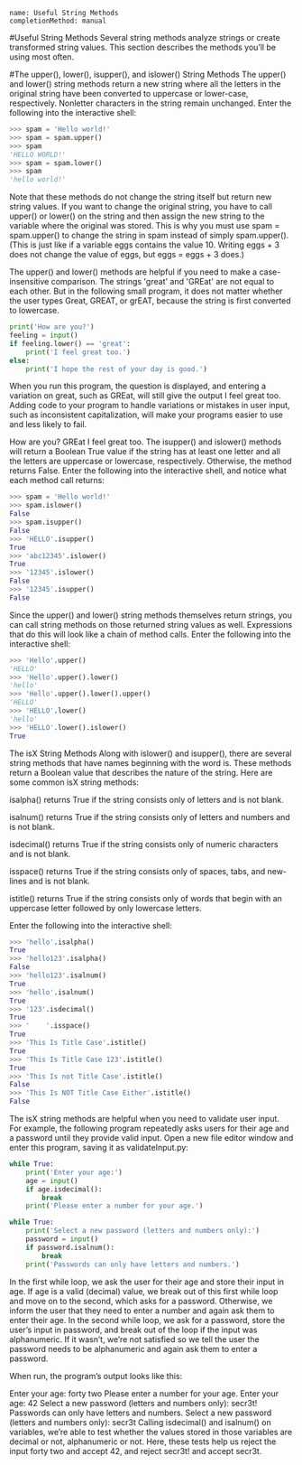 ```ngMeta
name: Useful String Methods
completionMethod: manual
```
#Useful String Methods
Several string methods analyze strings or create transformed string values. This section describes the methods you’ll be using most often.

#The upper(), lower(), isupper(), and islower() String Methods
The upper() and lower() string methods return a new string where all the letters in the original string have been converted to uppercase or lower-case, respectively. Nonletter characters in the string remain unchanged. Enter the following into the interactive shell:

```python
>>> spam = 'Hello world!'
>>> spam = spam.upper()
>>> spam
'HELLO WORLD!'
>>> spam = spam.lower()
>>> spam
'hello world!'
```
Note that these methods do not change the string itself but return new string values. If you want to change the original string, you have to call upper() or lower() on the string and then assign the new string to the variable where the original was stored. This is why you must use spam = spam.upper() to change the string in spam instead of simply spam.upper(). (This is just like if a variable eggs contains the value 10. Writing eggs + 3 does not change the value of eggs, but eggs = eggs + 3 does.)

The upper() and lower() methods are helpful if you need to make a case-insensitive comparison. The strings 'great' and 'GREat' are not equal to each other. But in the following small program, it does not matter whether the user types Great, GREAT, or grEAT, because the string is first converted to lowercase.

```python
print('How are you?')
feeling = input()
if feeling.lower() == 'great':
    print('I feel great too.')
else:
    print('I hope the rest of your day is good.')
```
When you run this program, the question is displayed, and entering a variation on great, such as GREat, will still give the output I feel great too. Adding code to your program to handle variations or mistakes in user input, such as inconsistent capitalization, will make your programs easier to use and less likely to fail.


How are you?
GREat
I feel great too.
The isupper() and islower() methods will return a Boolean True value if the string has at least one letter and all the letters are uppercase or lowercase, respectively. Otherwise, the method returns False. Enter the following into the interactive shell, and notice what each method call returns:

```python
>>> spam = 'Hello world!'
>>> spam.islower()
False
>>> spam.isupper()
False
>>> 'HELLO'.isupper()
True
>>> 'abc12345'.islower()
True
>>> '12345'.islower()
False
>>> '12345'.isupper()
False
```
Since the upper() and lower() string methods themselves return strings, you can call string methods on those returned string values as well. Expressions that do this will look like a chain of method calls. Enter the following into the interactive shell:

```python
>>> 'Hello'.upper()
'HELLO'
>>> 'Hello'.upper().lower()
'hello'
>>> 'Hello'.upper().lower().upper()
'HELLO'
>>> 'HELLO'.lower()
'hello'
>>> 'HELLO'.lower().islower()
True
```
The isX String Methods
Along with islower() and isupper(), there are several string methods that have names beginning with the word is. These methods return a Boolean value that describes the nature of the string. Here are some common isX string methods:

isalpha() returns True if the string consists only of letters and is not blank.

isalnum() returns True if the string consists only of letters and numbers and is not blank.

isdecimal() returns True if the string consists only of numeric characters and is not blank.

isspace() returns True if the string consists only of spaces, tabs, and new-lines and is not blank.

istitle() returns True if the string consists only of words that begin with an uppercase letter followed by only lowercase letters.

Enter the following into the interactive shell:

```python
>>> 'hello'.isalpha()
True
>>> 'hello123'.isalpha()
False
>>> 'hello123'.isalnum()
True
>>> 'hello'.isalnum()
True
>>> '123'.isdecimal()
True
>>> '    '.isspace()
True
>>> 'This Is Title Case'.istitle()
True
>>> 'This Is Title Case 123'.istitle()
True
>>> 'This Is not Title Case'.istitle()
False
>>> 'This Is NOT Title Case Either'.istitle()
False
```
The isX string methods are helpful when you need to validate user input. For example, the following program repeatedly asks users for their age and a password until they provide valid input. Open a new file editor window and enter this program, saving it as validateInput.py:

```python
while True:
    print('Enter your age:')
    age = input()
    if age.isdecimal():
        break
    print('Please enter a number for your age.')

while True:
    print('Select a new password (letters and numbers only):')
    password = input()
    if password.isalnum():
        break
    print('Passwords can only have letters and numbers.')
```
In the first while loop, we ask the user for their age and store their input in age. If age is a valid (decimal) value, we break out of this first while loop and move on to the second, which asks for a password. Otherwise, we inform the user that they need to enter a number and again ask them to enter their age. In the second while loop, we ask for a password, store the user’s input in password, and break out of the loop if the input was alphanumeric. If it wasn’t, we’re not satisfied so we tell the user the password needs to be alphanumeric and again ask them to enter a password.

When run, the program’s output looks like this:


Enter your age:
forty two
Please enter a number for your age.
Enter your age:
42
Select a new password (letters and numbers only):
secr3t!
Passwords can only have letters and numbers.
Select a new password (letters and numbers only):
secr3t
Calling isdecimal() and isalnum() on variables, we’re able to test whether the values stored in those variables are decimal or not, alphanumeric or not. Here, these tests help us reject the input forty two and accept 42, and reject secr3t! and accept secr3t.

